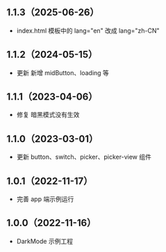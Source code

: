 ## 1.1.3（2025-06-26）
- index.html 模板中的 lang="en" 改成 lang="zh-CN"
## 1.1.2（2024-05-15）
- 更新 新增 midButton、loading 等
## 1.1.1（2023-04-06）
- 修复 暗黑模式没有生效
## 1.1.0（2023-03-01）
- 更新 button、switch、picker、picker-view 组件
## 1.0.1（2022-11-17）
- 完善 app 端示例运行
## 1.0.0（2022-11-16）
- DarkMode 示例工程
